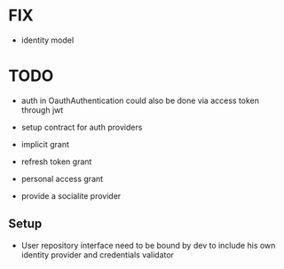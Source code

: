 # FIX

* identity model

# TODO

* auth in OauthAuthentication could also be done via access token through jwt
* setup contract for auth providers

* implicit grant
* refresh token grant
* personal access grant

* provide a socialite provider


## Setup

* User repository interface need to be bound by dev to include his own 
identity provider and credentials validator
 